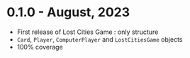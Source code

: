 # 0.1.0 - August, 2023

- First release of Lost Cities Game : only structure
- `Card`, `Player`, `ComputerPlayer` and `LostCitiesGame` objects
- 100% coverage
